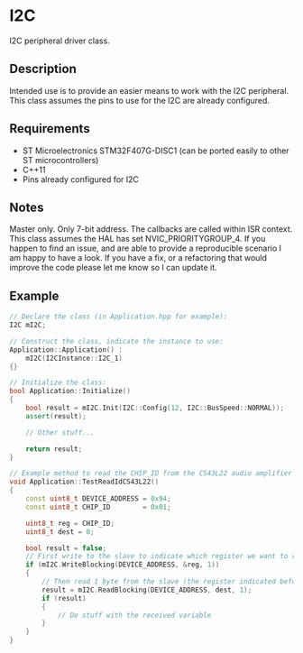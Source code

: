 
# I2C
I2C peripheral driver class.

## Description
Intended use is to provide an easier means to work with the I2C peripheral. This class assumes the pins to use for the I2C are already configured.

## Requirements
- ST Microelectronics STM32F407G-DISC1 (can be ported easily to other ST microcontrollers)
- C++11
- Pins already configured for I2C

## Notes
Master only. Only 7-bit address.
The callbacks are called within ISR context.
This class assumes the HAL has set NVIC_PRIORITYGROUP_4.
If you happen to find an issue, and are able to provide a reproducible scenario I am happy to have a look. If you have a fix, or a refactoring that would improve the code please let me know so I can update it.

## Example
```cpp
// Declare the class (in Application.hpp for example):
I2C mI2C;

// Construct the class, indicate the instance to use:
Application::Application() :
    mI2C(I2CInstance::I2C_1)
{}

// Initialize the class:
bool Application::Initialize()
{
    bool result = mI2C.Init(I2C::Config(12, I2C::BusSpeed::NORMAL));
    assert(result);

    // Other stuff...

    return result;
}

// Example method to read the CHIP_ID from the CS43L22 audio amplifier chip
void Application::TestReadIdCS43L22()
{
    const uint8_t DEVICE_ADDRESS = 0x94;
    const uint8_t CHIP_ID        = 0x01;

    uint8_t reg = CHIP_ID;
    uint8_t dest = 0;

    bool result = false;
    // First write to the slave to indicate which register we want to read from
    if (mI2C.WriteBlocking(DEVICE_ADDRESS, &reg, 1))
    {
        // Then read 1 byte from the slave (the register indicated before)
        result = mI2C.ReadBlocking(DEVICE_ADDRESS, dest, 1);
        if (result)
        {
            // Do stuff with the received variable
        }
    }
}
```
